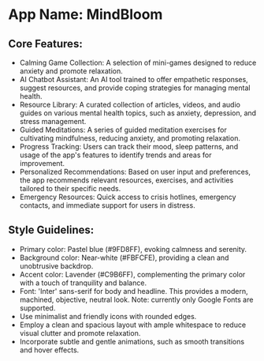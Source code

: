 # **App Name**: MindBloom

## Core Features:

- Calming Game Collection: A selection of mini-games designed to reduce anxiety and promote relaxation.
- AI Chatbot Assistant: An AI tool trained to offer empathetic responses, suggest resources, and provide coping strategies for managing mental health.
- Resource Library: A curated collection of articles, videos, and audio guides on various mental health topics, such as anxiety, depression, and stress management.
- Guided Meditations: A series of guided meditation exercises for cultivating mindfulness, reducing anxiety, and promoting relaxation.
- Progress Tracking: Users can track their mood, sleep patterns, and usage of the app's features to identify trends and areas for improvement.
- Personalized Recommendations: Based on user input and preferences, the app recommends relevant resources, exercises, and activities tailored to their specific needs.
- Emergency Resources: Quick access to crisis hotlines, emergency contacts, and immediate support for users in distress.

## Style Guidelines:

- Primary color: Pastel blue (#9FD8FF), evoking calmness and serenity.
- Background color: Near-white (#FBFCFE), providing a clean and unobtrusive backdrop.
- Accent color: Lavender (#C9B6FF), complementing the primary color with a touch of tranquility and balance.
- Font: 'Inter' sans-serif for body and headline. This provides a modern, machined, objective, neutral look. Note: currently only Google Fonts are supported.
- Use minimalist and friendly icons with rounded edges.
- Employ a clean and spacious layout with ample whitespace to reduce visual clutter and promote relaxation.
- Incorporate subtle and gentle animations, such as smooth transitions and hover effects.